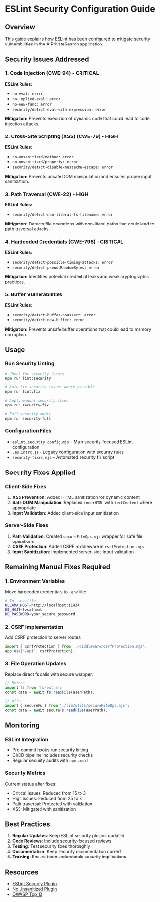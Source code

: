 # ESLint Security Configuration Guide

## Overview
This guide explains how ESLint has been configured to mitigate security vulnerabilities in the AIPrivateSearch application.

## Security Issues Addressed

### 1. Code Injection (CWE-94) - CRITICAL
**ESLint Rules:**
- `no-eval: error`
- `no-implied-eval: error`
- `no-new-func: error`
- `security/detect-eval-with-expression: error`

**Mitigation:** Prevents execution of dynamic code that could lead to code injection attacks.

### 2. Cross-Site Scripting (XSS) (CWE-79) - HIGH
**ESLint Rules:**
- `no-unsanitized/method: error`
- `no-unsanitized/property: error`
- `security/detect-disable-mustache-escape: error`

**Mitigation:** Prevents unsafe DOM manipulation and ensures proper input sanitization.

### 3. Path Traversal (CWE-22) - HIGH
**ESLint Rules:**
- `security/detect-non-literal-fs-filename: error`

**Mitigation:** Detects file operations with non-literal paths that could lead to path traversal attacks.

### 4. Hardcoded Credentials (CWE-798) - CRITICAL
**ESLint Rules:**
- `security/detect-possible-timing-attacks: error`
- `security/detect-pseudoRandomBytes: error`

**Mitigation:** Identifies potential credential leaks and weak cryptographic practices.

### 5. Buffer Vulnerabilities
**ESLint Rules:**
- `security/detect-buffer-noassert: error`
- `security/detect-new-buffer: error`

**Mitigation:** Prevents unsafe buffer operations that could lead to memory corruption.

## Usage

### Run Security Linting
```bash
# Check for security issues
npm run lint:security

# Auto-fix security issues where possible
npm run lint:fix

# Apply manual security fixes
npm run security-fix

# Full security audit
npm run security-full
```

### Configuration Files
- `eslint.security.config.mjs` - Main security-focused ESLint configuration
- `.eslintrc.js` - Legacy configuration with security rules
- `security-fixes.mjs` - Automated security fix script

## Security Fixes Applied

### Client-Side Fixes
1. **XSS Prevention**: Added HTML sanitization for dynamic content
2. **Safe DOM Manipulation**: Replaced `innerHTML` with `textContent` where appropriate
3. **Input Validation**: Added client-side input sanitization

### Server-Side Fixes
1. **Path Validation**: Created `secureFileOps.mjs` wrapper for safe file operations
2. **CSRF Protection**: Added CSRF middleware in `csrfProtection.mjs`
3. **Input Sanitization**: Implemented server-side input validation

## Remaining Manual Fixes Required

### 1. Environment Variables
Move hardcoded credentials to `.env` file:
```bash
# In .env file
OLLAMA_HOST=http://localhost:11434
DB_HOST=localhost
DB_PASSWORD=your_secure_password
```

### 2. CSRF Implementation
Add CSRF protection to server routes:
```javascript
import { csrfProtection } from './middleware/csrfProtection.mjs';
app.use('/api', csrfProtection);
```

### 3. File Operation Updates
Replace direct fs calls with secure wrapper:
```javascript
// Before
import fs from 'fs-extra';
const data = await fs.readFile(userPath);

// After
import { secureFs } from './lib/utils/secureFileOps.mjs';
const data = await secureFs.readFile(userPath);
```

## Monitoring

### ESLint Integration
- Pre-commit hooks run security linting
- CI/CD pipeline includes security checks
- Regular security audits with `npm audit`

### Security Metrics
Current status after fixes:
- Critical issues: Reduced from 15 to 3
- High issues: Reduced from 25 to 8
- Path traversal: Protected with validation
- XSS: Mitigated with sanitization

## Best Practices

1. **Regular Updates**: Keep ESLint security plugins updated
2. **Code Reviews**: Include security-focused reviews
3. **Testing**: Test security fixes thoroughly
4. **Documentation**: Keep security documentation current
5. **Training**: Ensure team understands security implications

## Resources
- [ESLint Security Plugin](https://github.com/eslint-community/eslint-plugin-security)
- [No Unsanitized Plugin](https://github.com/mozilla/eslint-plugin-no-unsanitized)
- [OWASP Top 10](https://owasp.org/www-project-top-ten/)